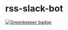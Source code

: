 # rss-slack-bot

[![Greenkeeper badge](https://badges.greenkeeper.io/lwojcik/rss-slack-bot.svg)](https://greenkeeper.io/)
